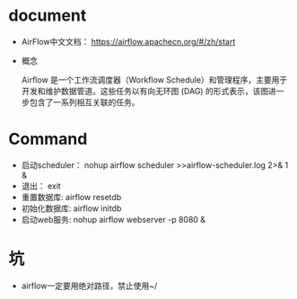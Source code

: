 # document

- AirFlow中文文档： https://airflow.apachecn.org/#/zh/start  

- 概念

	Airflow 是一个工作流调度器（Workflow Schedule）和管理程序，主要用于开发和维护数据管道。这些任务以有向无环图 (DAG) 的形式表示，该图进一步包含了一系列相互关联的任务。








# Command  

- 启动scheduler： nohup airflow scheduler >>airflow-scheduler.log 2>& 1 &  
- 退出： exit  
- 重置数据库: airflow resetdb  
- 初始化数据库: airflow initdb  
- 启动web服务:  nohup airflow webserver -p 8080 &  
 


# 坑
- airflow一定要用绝对路径，禁止使用~/


